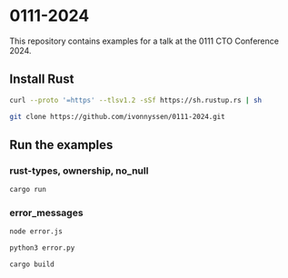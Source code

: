 # 0111-2024

This repository contains examples for a talk at the 0111 CTO Conference 2024.

## Install Rust

```bash
curl --proto '=https' --tlsv1.2 -sSf https://sh.rustup.rs | sh

git clone https://github.com/ivonnyssen/0111-2024.git
```

## Run the examples

### rust-types, ownership, no_null

```bash
cargo run
```

### error_messages

```bash
node error.js
```

```bash
python3 error.py
```

```bash
cargo build
```
